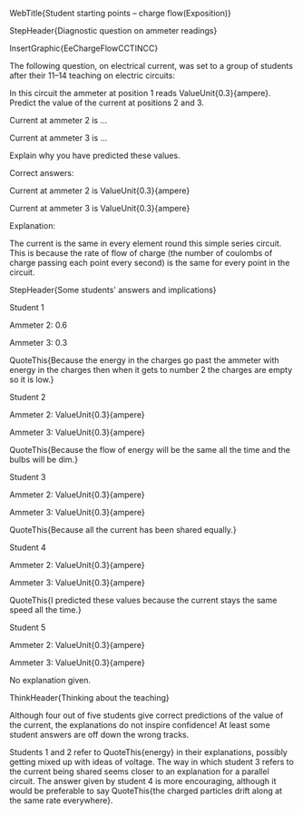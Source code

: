 WebTitle{Student starting points &ndash; charge flow(Exposition)}

StepHeader{Diagnostic question on ammeter readings}

InsertGraphic{EeChargeFlowCCTINCC}

The following question, on electrical current, was set to a group of students after their 11&ndash;14 teaching on electric circuits:

In this circuit the ammeter at position 1 reads ValueUnit{0.3}{ampere}. Predict the value of the current at positions 2 and 3.

Current at ammeter 2 is &hellip; 

Current at ammeter 3 is &hellip; 

Explain why you have predicted these values.

Correct answers:

Current at ammeter 2 is ValueUnit{0.3}{ampere}

Current at ammeter 3 is ValueUnit{0.3}{ampere}

Explanation:

The current is the same in every element round this simple series circuit. This is because the rate of flow of charge (the number of coulombs of charge passing each point every second) is the same for every point in the circuit.

StepHeader{Some students' answers and implications}

Student 1

Ammeter 2: 0.6

Ammeter 3: 0.3

QuoteThis{Because the energy in the charges go past the ammeter with energy in the charges then when it gets to number 2 the charges are empty so it is low.}

Student 2

Ammeter 2: ValueUnit{0.3}{ampere}

Ammeter 3: ValueUnit{0.3}{ampere}

QuoteThis{Because the flow of energy will be the same all the time and the bulbs will be dim.}

Student 3

Ammeter 2: ValueUnit{0.3}{ampere}

Ammeter 3: ValueUnit{0.3}{ampere}

QuoteThis{Because all the current has been shared equally.}

Student 4

Ammeter 2: ValueUnit{0.3}{ampere}

Ammeter 3: ValueUnit{0.3}{ampere}

QuoteThis{I predicted these values because the current stays the same speed all the time.}

Student 5

Ammeter 2: ValueUnit{0.3}{ampere}

Ammeter 3: ValueUnit{0.3}{ampere}

No explanation given.

ThinkHeader{Thinking about the teaching}

Although four out of five students give correct predictions of the value of the current, the explanations do not inspire confidence! At least some student answers are off down the wrong tracks.

Students 1 and 2 refer to QuoteThis{energy} in their explanations, possibly getting mixed up with ideas of voltage. The way in which student 3 refers to the current being shared seems closer to an explanation for a parallel circuit. The answer given by student 4 is more encouraging, although it would be preferable to say QuoteThis{the charged particles drift along at the same rate everywhere}.

